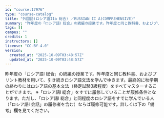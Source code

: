 ```yaml
---
id: "course:17976"
type: "course-catalog"
title: "外国語(ロシア語IIa 総合) ／RUSSIAN II A(COMPREHENSIVE)"
summary: "昨年度の「ロシア語Ⅰ 総合」の続編の授業です。昨年度と同じ教科書、およびプリント教材を用いて、引き続きロシア語文法を学んでゆきます。最終的に秋学期の終わりにはロシア語の基本文法（検定試験3級程度）をすべてマスターすることができます。 ※「ロ…"
tags: []
campus: ""
credits: 1
instructors: []
license: "CC-BY-4.0"
version:
  created_at: "2025-10-09T03:48:57Z"
  updated_at: "2025-10-09T03:48:57Z"
---
```

昨年度の「ロシア語Ⅰ 総合」の続編の授業です。昨年度と同じ教科書、およびプリント教材を用いて、引き続きロシア語文法を学んでゆきます。最終的に秋学期の終わりにはロシア語の基本文法（検定試験3級程度）をすべてマスターすることができます。 ※「ロシア語Ⅰ 総合」をすでに履修していることが履修条件となります。ただし、「ロシア語Ⅰ 総合」と同程度のロシア語をすでに学んでいる人（「ロシア語Ⅰ 会話」の履修者を含む）ならば履修可能です。詳しくは下の「備考」欄を見てください。
